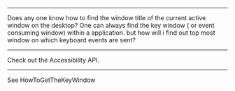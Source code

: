 
----
Does any one know how to find the window title of the current active window on the desktop? One can always find the key window ( or event consuming window) within a application. but how will i find out top most window on which keyboard events are sent?

----
Check out the Accessibility API.

----
See HowToGetTheKeyWindow
